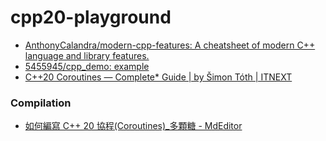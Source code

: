 cpp20-playground
================
- [AnthonyCalandra/modern-cpp-features: A cheatsheet of modern C++ language and library features.](https://github.com/AnthonyCalandra/modern-cpp-features)
- [5455945/cpp_demo: example](https://github.com/5455945/cpp_demo)
- [C++20 Coroutines — Complete* Guide | by Šimon Tóth | ITNEXT](https://itnext.io/c-20-coroutines-complete-guide-7c3fc08db89d)

### Compilation
- [如何編寫 C++ 20 協程(Coroutines)_多顆糖 - MdEditor](https://www.gushiciku.cn/pl/g0CZ/zh-tw)
